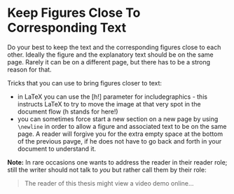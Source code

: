 # Keep Figures Close To Corresponding Text

Do your best to keep the text and the corresponding figures close to each other. 
Ideally the figure and the explanatory text should be on the same page. Rarely it can be on a different page, but there has to be a strong reason for that. 

Tricks that you can use to bring figures closer to text:

- in LaTeX you can use the [h!] parameter for includegraphics - this instructs LaTeX to try to move the image at that very spot in the document flow (h stands for here!)
- you can sometimes force start a new section on a new page by using ```\newline``` in order to allow a figure and associated text to be on the same page. A reader will forgive you for the extra empty space at the bottom of the previous pavge, if he does not have to go back and forth in your document to understand it. 


**Note:** In rare occasions one wants to address the reader in their reader role; still the writer should not talk to *you* but rather call them by their role: 

> The reader of this thesis might view a video demo online...
